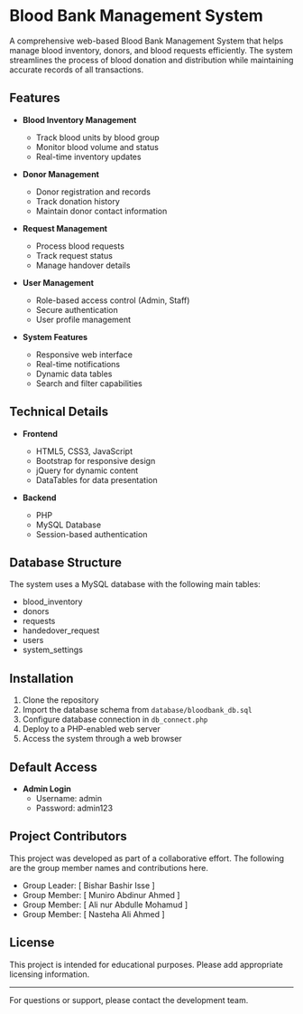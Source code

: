 # Blood Bank Management System

A comprehensive web-based Blood Bank Management System that helps manage blood inventory, donors, and blood requests efficiently. The system streamlines the process of blood donation and distribution while maintaining accurate records of all transactions.

## Features

- **Blood Inventory Management**
  - Track blood units by blood group
  - Monitor blood volume and status
  - Real-time inventory updates

- **Donor Management**
  - Donor registration and records
  - Track donation history
  - Maintain donor contact information

- **Request Management**
  - Process blood requests
  - Track request status
  - Manage handover details

- **User Management**
  - Role-based access control (Admin, Staff)
  - Secure authentication
  - User profile management

- **System Features**
  - Responsive web interface
  - Real-time notifications
  - Dynamic data tables
  - Search and filter capabilities

## Technical Details

- **Frontend**
  - HTML5, CSS3, JavaScript
  - Bootstrap for responsive design
  - jQuery for dynamic content
  - DataTables for data presentation

- **Backend**
  - PHP
  - MySQL Database
  - Session-based authentication

## Database Structure

The system uses a MySQL database with the following main tables:
- blood_inventory
- donors
- requests
- handedover_request
- users
- system_settings

## Installation

1. Clone the repository
2. Import the database schema from `database/bloodbank_db.sql`
3. Configure database connection in `db_connect.php`
4. Deploy to a PHP-enabled web server
5. Access the system through a web browser

## Default Access

- **Admin Login**
  - Username: admin
  - Password: admin123

## Project Contributors

This project was developed as part of a collaborative effort. The following are the group member names and contributions here.
- Group Leader: [ Bishar Bashir Isse ]
- Group Member: [ Muniro Abdinur Ahmed ] 
- Group Member: [ Ali nur Abdulle Mohamud ]
- Group Member: [ Nasteha Ali Ahmed ] 

## License

This project is intended for educational purposes. Please add appropriate licensing information.

---
For questions or support, please contact the development team.

